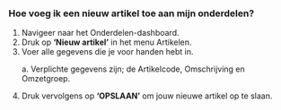 ### Hoe voeg ik een nieuw artikel toe aan mijn onderdelen? 
1.	Navigeer naar het Onderdelen-dashboard.
2.	Druk op **‘Nieuw artikel’** in het menu Artikelen. 
3.	Voer alle gegevens die je voor handen hebt in. <p>
a.	Verplichte gegevens zijn; de Artikelcode, Omschrijving en Omzetgroep.
4.	Druk vervolgens op **‘OPSLAAN’** om jouw nieuwe artikel op te slaan. 


